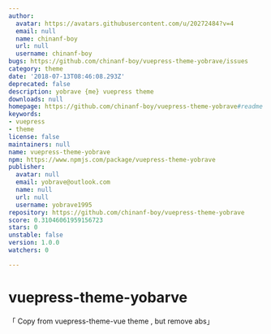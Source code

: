 ```yaml
---
author:
  avatar: https://avatars.githubusercontent.com/u/20272484?v=4
  email: null
  name: chinanf-boy
  url: null
  username: chinanf-boy
bugs: https://github.com/chinanf-boy/vuepress-theme-yobrave/issues
category: theme
date: '2018-07-13T08:46:08.293Z'
deprecated: false
description: yobrave {me} vuepress theme
downloads: null
homepage: https://github.com/chinanf-boy/vuepress-theme-yobrave#readme
keywords:
- vuepress
- theme
license: false
maintainers: null
name: vuepress-theme-yobrave
npm: https://www.npmjs.com/package/vuepress-theme-yobrave
publisher:
  avatar: null
  email: yobrave@outlook.com
  name: null
  url: null
  username: yobrave1995
repository: https://github.com/chinanf-boy/vuepress-theme-yobrave
score: 0.31046061959156723
stars: 0
unstable: false
version: 1.0.0
watchers: 0

---
```


# vuepress-theme-yobarve 

「 Copy from vuepress-theme-vue theme , but remove abs」


